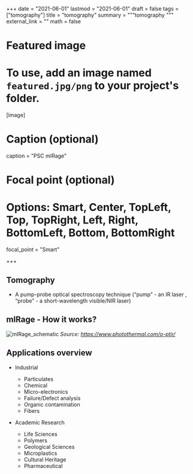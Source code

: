 +++
date = "2021-06-01"
lastmod = "2021-06-01"
draft = false
tags = ["tomography"]
title = "tomography"
summary = """tomography
"""
external_link = ""
math = false

# Featured image
# To use, add an image named `featured.jpg/png` to your project's folder. 
[image]
  # Caption (optional)
  caption = "PSC mIRage"
  
  # Focal point (optional)
  # Options: Smart, Center, TopLeft, Top, TopRight, Left, Right, BottomLeft, Bottom, BottomRight
  focal_point = "Smart"

+++

## Tomography

- A pump-probe optical spectroscopy technique (“pump” - an IR laser , “probe” - a short-wavelength visible/NIR laser)


## mIRage - How it works?
![mIRage_schematic](mIRage_schematic.jpg) *Source: https://www.photothermal.com/o-ptir/*

## Applications overview

- Industrial
  - Particulates
  - Chemical
  - Micro-electronics
  - Failure/Defect analysis
  - Organic contamination
  - Fibers
  
- Academic Research
  - Life Sciences
  - Polymers
  - Geological Sciences
  - Microplastics
  - Cultural Heritage
  - Pharmaceutical





